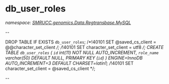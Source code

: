 ﻿# db_user_roles
_namespace: [SMRUCC.genomics.Data.Regtransbase.MySQL](./index.md)_

--
 
 DROP TABLE IF EXISTS `db_user_roles`;
 /*!40101 SET @saved_cs_client = @@character_set_client */;
 /*!40101 SET character_set_client = utf8 */;
 CREATE TABLE `db_user_roles` (
 `id` int(11) NOT NULL AUTO_INCREMENT,
 `role_name` varchar(50) DEFAULT NULL,
 PRIMARY KEY (`id`)
 ) ENGINE=InnoDB AUTO_INCREMENT=3 DEFAULT CHARSET=latin1;
 /*!40101 SET character_set_client = @saved_cs_client */;
 
 --




